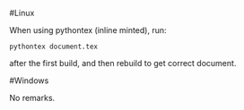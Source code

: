 #Linux

When using pythontex (inline minted), run:

```
pythontex document.tex
```

after the first build, and then rebuild to get correct document.

#Windows

No remarks.


